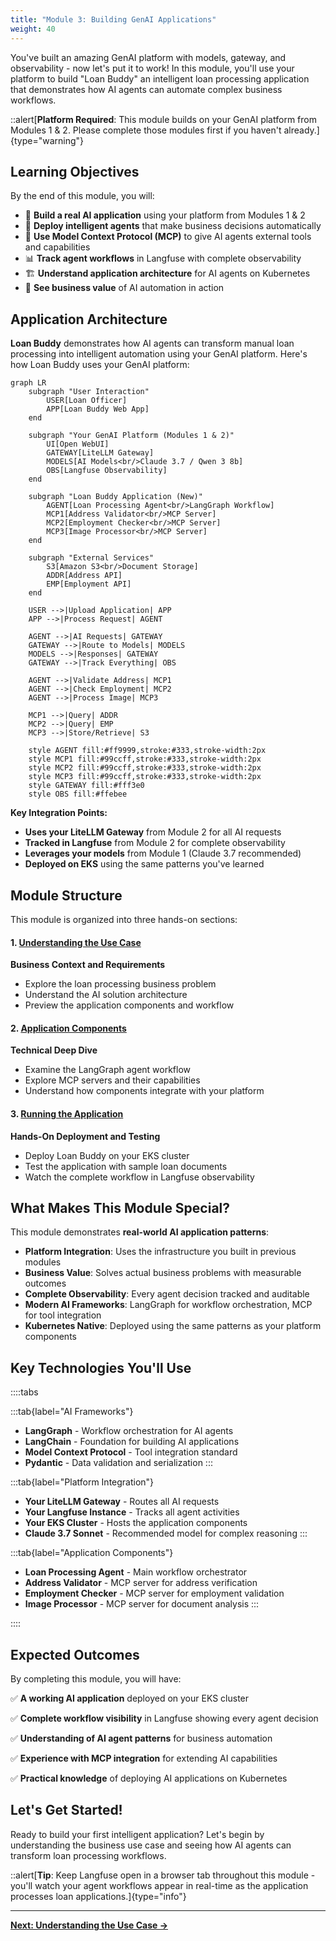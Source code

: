 ```yaml
---
title: "Module 3: Building GenAI Applications"
weight: 40
---
```


You've built an amazing GenAI platform with models, gateway, and observability - now let's put it to work! In this module, you'll use your platform to build "Loan Buddy" an intelligent loan processing application that demonstrates how AI agents can automate complex business workflows.

::alert[**Platform Required**: This module builds on your GenAI platform from Modules 1 & 2. Please complete those modules first if you haven't already.]{type="warning"}

## Learning Objectives

By the end of this module, you will:

- 🎯 **Build a real AI application** using your platform from Modules 1 & 2
- 🤖 **Deploy intelligent agents** that make business decisions automatically
- 🔧 **Use Model Context Protocol (MCP)** to give AI agents external tools and capabilities
- 📊 **Track agent workflows** in Langfuse with complete observability
- 🏗️ **Understand application architecture** for AI agents on Kubernetes
- 💼 **See business value** of AI automation in action

## Application Architecture

**Loan Buddy** demonstrates how AI agents can transform manual loan processing into intelligent automation using your GenAI platform.
Here's how Loan Buddy uses your GenAI platform:

```mermaid
graph LR
    subgraph "User Interaction"
        USER[Loan Officer]
        APP[Loan Buddy Web App]
    end
    
    subgraph "Your GenAI Platform (Modules 1 & 2)"
        UI[Open WebUI]
        GATEWAY[LiteLLM Gateway]
        MODELS[AI Models<br/>Claude 3.7 / Qwen 3 8b]
        OBS[Langfuse Observability]
    end
    
    subgraph "Loan Buddy Application (New)"
        AGENT[Loan Processing Agent<br/>LangGraph Workflow]
        MCP1[Address Validator<br/>MCP Server]
        MCP2[Employment Checker<br/>MCP Server]
        MCP3[Image Processor<br/>MCP Server]
    end
    
    subgraph "External Services"
        S3[Amazon S3<br/>Document Storage]
        ADDR[Address API]
        EMP[Employment API]
    end
    
    USER -->|Upload Application| APP
    APP -->|Process Request| AGENT
    
    AGENT -->|AI Requests| GATEWAY
    GATEWAY -->|Route to Models| MODELS
    MODELS -->|Responses| GATEWAY
    GATEWAY -->|Track Everything| OBS
    
    AGENT -->|Validate Address| MCP1
    AGENT -->|Check Employment| MCP2
    AGENT -->|Process Image| MCP3
    
    MCP1 -->|Query| ADDR
    MCP2 -->|Query| EMP
    MCP3 -->|Store/Retrieve| S3
    
    style AGENT fill:#ff9999,stroke:#333,stroke-width:2px
    style MCP1 fill:#99ccff,stroke:#333,stroke-width:2px
    style MCP2 fill:#99ccff,stroke:#333,stroke-width:2px
    style MCP3 fill:#99ccff,stroke:#333,stroke-width:2px
    style GATEWAY fill:#fff3e0
    style OBS fill:#ffebee
```

**Key Integration Points:**
- **Uses your LiteLLM Gateway** from Module 2 for all AI requests
- **Tracked in Langfuse** from Module 2 for complete observability
- **Leverages your models** from Module 1 (Claude 3.7 recommended)
- **Deployed on EKS** using the same patterns you've learned

## Module Structure

This module is organized into three hands-on sections:

#### 1. [Understanding the Use Case](./usecase/)
**Business Context and Requirements**
- Explore the loan processing business problem
- Understand the AI solution architecture
- Preview the application components and workflow

#### 2. [Application Components](./application-components/)
**Technical Deep Dive**
- Examine the LangGraph agent workflow
- Explore MCP servers and their capabilities
- Understand how components integrate with your platform

#### 3. [Running the Application](./running-application/)
**Hands-On Deployment and Testing**
- Deploy Loan Buddy on your EKS cluster
- Test the application with sample loan documents
- Watch the complete workflow in Langfuse observability

## What Makes This Module Special?

This module demonstrates **real-world AI application patterns**:

- **Platform Integration**: Uses the infrastructure you built in previous modules
- **Business Value**: Solves actual business problems with measurable outcomes
- **Complete Observability**: Every agent decision tracked and auditable
- **Modern AI Frameworks**: LangGraph for workflow orchestration, MCP for tool integration
- **Kubernetes Native**: Deployed using the same patterns as your platform components

## Key Technologies You'll Use

::::tabs

:::tab{label="AI Frameworks"}
- **LangGraph** - Workflow orchestration for AI agents
- **LangChain** - Foundation for building AI applications
- **Model Context Protocol** - Tool integration standard
- **Pydantic** - Data validation and serialization
:::

:::tab{label="Platform Integration"}
- **Your LiteLLM Gateway** - Routes all AI requests
- **Your Langfuse Instance** - Tracks all agent activities
- **Your EKS Cluster** - Hosts the application components
- **Claude 3.7 Sonnet** - Recommended model for complex reasoning
:::

:::tab{label="Application Components"}
- **Loan Processing Agent** - Main workflow orchestrator
- **Address Validator** - MCP server for address verification
- **Employment Checker** - MCP server for employment validation
- **Image Processor** - MCP server for document analysis
:::

::::

## Expected Outcomes

By completing this module, you will have:

✅ **A working AI application** deployed on your EKS cluster

✅ **Complete workflow visibility** in Langfuse showing every agent decision

✅ **Understanding of AI agent patterns** for business automation

✅ **Experience with MCP integration** for extending AI capabilities

✅ **Practical knowledge** of deploying AI applications on Kubernetes

## Let's Get Started!

Ready to build your first intelligent application? Let's begin by understanding the business use case and seeing how AI agents can transform loan processing workflows.

::alert[**Tip**: Keep Langfuse open in a browser tab throughout this module - you'll watch your agent workflows appear in real-time as the application processes loan applications.]{type="info"}

---

**[Next: Understanding the Use Case →](./usecase/)**
